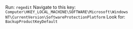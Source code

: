 Run: `regedit`
Navigate to this key: `Computer\HKEY_LOCAL_MACHINE\SOFTWARE\Microsoft\Windows NT\CurrentVersion\SoftwareProtectionPlatform`
Look for: `BackupProductKeyDefault`


